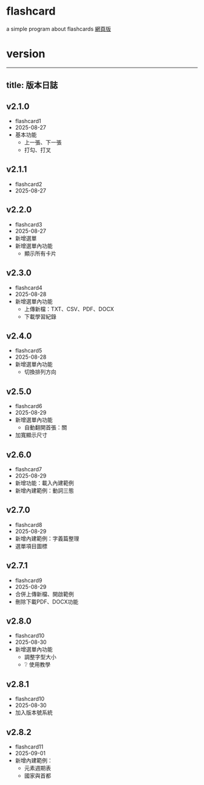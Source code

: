 # flashcard
a simple program about flashcards
[網頁版](https://klhrd.github.io/flashcard/)

# version

---
title: 版本日誌
---

## v2.1.0
- flashcard1
- 2025-08-27
- 基本功能
  - 上一張、下一張
  - 打勾、打叉

## v2.1.1
- flashcard2
- 2025-08-27

## v2.2.0
- flashcard3
- 2025-08-27
- 新增選單
- 新增選單內功能
  - 顯示所有卡片

## v2.3.0
- flashcard4
- 2025-08-28
- 新增選單內功能
  - 上傳新檔：TXT、CSV、PDF、DOCX
  - 下載學習紀錄

## v2.4.0
- flashcard5
- 2025-08-28
- 新增選單內功能
  - 切換排列方向

## v2.5.0
- flashcard6
- 2025-08-29
- 新增選單內功能
  - 自動翻開首張：關
- 加寬顯示尺寸

## v2.6.0
- flashcard7
- 2025-08-29
- 新增功能：載入內建範例
- 新增內建範例：動詞三態

## v2.7.0
- flashcard8
- 2025-08-29
- 新增內建範例：字義篇整理
- 選單項目圖標

## v2.7.1
- flashcard9
- 2025-08-29
- 合併上傳新檔、開啟範例
- 刪除下載PDF、DOCX功能

## v2.8.0
- flashcard10
- 2025-08-30
- 新增選單內功能
  - 調整字型大小
  - ❔ 使用教學

## v2.8.1
- flashcard10
- 2025-08-30
- 加入版本號系統

## v2.8.2
- flashcard11
- 2025-09-01
- 新增內建範例：
  - 元素週期表
  - 國家與首都
